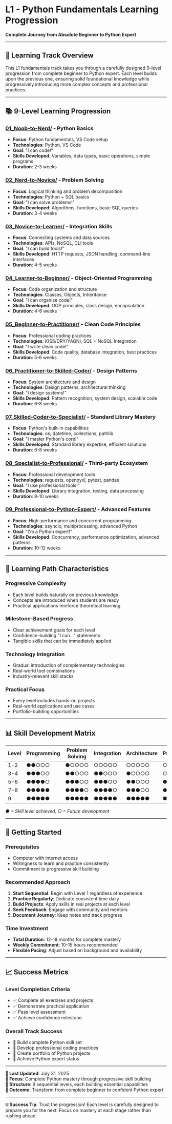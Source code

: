 # L1 - Python Fundamentals Learning Progression

**Complete Journey from Absolute Beginner to Python Expert**

---

## 🎯 Learning Track Overview

This L1 fundamentals track takes you through a carefully designed 9-level progression from complete beginner to Python expert. Each level builds upon the previous one, ensuring solid foundational knowledge while progressively introducing more complex concepts and professional practices.

---

## 📚 9-Level Learning Progression

### **[01_Noob-to-Nerd/](01_Noob-to-Nerd/)** - Python Basics

- **Focus**: Python fundamentals, VS Code setup
- **Technologies**: Python, VS Code
- **Goal**: "I can code!"
- **Skills Developed**: Variables, data types, basic operations, simple programs
- **Duration**: 2-3 weeks

### **[02_Nerd-to-Novice/](02_Nerd-to-Novice/)** - Problem Solving

- **Focus**: Logical thinking and problem decomposition
- **Technologies**: Python + SQL basics
- **Goal**: "I can solve problems!"
- **Skills Developed**: Algorithms, functions, basic SQL queries
- **Duration**: 3-4 weeks

### **[03_Novice-to-Learner/](03_Novice-to-Learner/)** - Integration Skills

- **Focus**: Connecting systems and data sources
- **Technologies**: APIs, NoSQL, CLI tools
- **Goal**: "I can build tools!"
- **Skills Developed**: HTTP requests, JSON handling, command-line interfaces
- **Duration**: 4-5 weeks

### **[04_Learner-to-Beginner/](04_Learner-to-Beginner/)** - Object-Oriented Programming

- **Focus**: Code organization and structure
- **Technologies**: Classes, Objects, Inheritance
- **Goal**: "I can organize code!"
- **Skills Developed**: OOP principles, class design, encapsulation
- **Duration**: 4-6 weeks

### **[05_Beginner-to-Practitioner/](05_Beginner-to-Practitioner/)** - Clean Code Principles

- **Focus**: Professional coding practices
- **Technologies**: KISS/DRY/YAGNI, SQL + NoSQL Integration
- **Goal**: "I write clean code!"
- **Skills Developed**: Code quality, database integration, best practices
- **Duration**: 5-6 weeks

### **[06_Practitioner-to-Skilled-Coder/](06_Practitioner-to-Skilled-Coder/)** - Design Patterns

- **Focus**: System architecture and design
- **Technologies**: Design patterns, architectural thinking
- **Goal**: "I design systems!"
- **Skills Developed**: Pattern recognition, system design, scalable code
- **Duration**: 6-8 weeks

### **[07_Skilled-Coder-to-Specialist/](07_Skilled-Coder-to-Specialist/)** - Standard Library Mastery

- **Focus**: Python's built-in capabilities
- **Technologies**: os, datetime, collections, pathlib
- **Goal**: "I master Python's core!"
- **Skills Developed**: Standard library expertise, efficient solutions
- **Duration**: 6-8 weeks

### **[08_Specialist-to-Professional/](08_Specialist-to-Professional/)** - Third-party Ecosystem

- **Focus**: Professional development tools
- **Technologies**: requests, openpyxl, pytest, pandas
- **Goal**: "I use professional tools!"
- **Skills Developed**: Library integration, testing, data processing
- **Duration**: 8-10 weeks

### **[09_Professional-to-Python-Expert/](09_Professional-to-Python-Expert/)** - Advanced Features

- **Focus**: High-performance and concurrent programming
- **Technologies**: asyncio, multiprocessing, advanced Python
- **Goal**: "I'm a Python expert!"
- **Skills Developed**: Concurrency, performance optimization, advanced patterns
- **Duration**: 10-12 weeks

---

## 🚀 Learning Path Characteristics

### **Progressive Complexity**

- Each level builds naturally on previous knowledge
- Concepts are introduced when students are ready
- Practical applications reinforce theoretical learning

### **Milestone-Based Progress**

- Clear achievement goals for each level
- Confidence-building "I can..." statements
- Tangible skills that can be immediately applied

### **Technology Integration**

- Gradual introduction of complementary technologies
- Real-world tool combinations
- Industry-relevant skill stacks

### **Practical Focus**

- Every level includes hands-on projects
- Real-world applications and use cases
- Portfolio-building opportunities

---

## 📊 Skill Development Matrix

| Level | Programming | Problem Solving | Integration | Architecture | Professional |
| ----- | ----------- | --------------- | ----------- | ------------ | ------------ |
| 1-2   | ●●○○○       | ●○○○○           | ○○○○○       | ○○○○○        | ○○○○○        |
| 3-4   | ●●●○○       | ●●○○○           | ●●○○○       | ●○○○○        | ○○○○○        |
| 5-6   | ●●●●○       | ●●●○○           | ●●●○○       | ●●○○○        | ●○○○○        |
| 7-8   | ●●●●●       | ●●●●○           | ●●●●○       | ●●●○○        | ●●●○○        |
| 9     | ●●●●●       | ●●●●●           | ●●●●●       | ●●●●●        | ●●●●●        |

_● = Skill level achieved, ○ = Future development_

---

## 🎯 Getting Started

### **Prerequisites**

- Computer with internet access
- Willingness to learn and practice consistently
- Commitment to progressive skill building

### **Recommended Approach**

1. **Start Sequential**: Begin with Level 1 regardless of experience
2. **Practice Regularly**: Dedicate consistent time daily
3. **Build Projects**: Apply skills in real projects at each level
4. **Seek Feedback**: Engage with community and mentors
5. **Document Journey**: Keep notes and track progress

### **Time Investment**

- **Total Duration**: 12-18 months for complete mastery
- **Weekly Commitment**: 10-15 hours recommended
- **Flexible Pacing**: Adjust based on background and availability

---

## 📈 Success Metrics

### **Level Completion Criteria**

- ✅ Complete all exercises and projects
- ✅ Demonstrate practical application
- ✅ Pass level assessment
- ✅ Achieve confidence milestone

### **Overall Track Success**

- 🎯 Build complete Python skill set
- 🎯 Develop professional coding practices
- 🎯 Create portfolio of Python projects
- 🎯 Achieve Python expert status

---

**📅 Last Updated**: July 31, 2025  
**🎯 Focus**: Complete Python mastery through progressive skill building  
**📍 Structure**: 9 sequential levels, each building essential capabilities  
**🚀 Outcome**: Transform from complete beginner to confident Python expert

---

**💡 Success Tip**: Trust the progression! Each level is carefully designed to prepare you for the next. Focus on mastery at each stage rather than rushing ahead.
